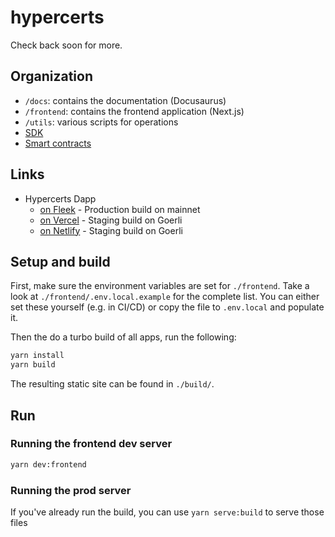 # hypercerts

Check back soon for more.

## Organization

- `/docs`: contains the documentation (Docusaurus)
- `/frontend`: contains the frontend application (Next.js)
- `/utils`: various scripts for operations
- [SDK](https://github.com/Network-Goods/hypercerts-sdk)
- [Smart contracts](https://github.com/Network-Goods/hypercerts-protocol)

## Links

- Hypercerts Dapp
  - [on Fleek](https://hypercerts.on.fleek.co/) - Production build on mainnet
  - [on Vercel](https://hypercerts.vercel.app) - Staging build on Goerli
  - [on Netlify](https://hypercerts.netlify.app/) - Staging build on Goerli

## Setup and build

First, make sure the environment variables are set for `./frontend`.
Take a look at `./frontend/.env.local.example` for the complete list.
You can either set these yourself (e.g. in CI/CD) or copy the file to `.env.local` and populate it.

Then the do a turbo build of all apps, run the following:

```bash
yarn install
yarn build
```

The resulting static site can be found in `./build/`.

## Run

### Running the frontend dev server

```bash
yarn dev:frontend
```

### Running the prod server

If you've already run the build, you can use `yarn serve:build` to serve those files
